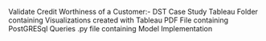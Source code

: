 Validate Credit Worthiness of a Customer:-
DST Case Study
Tableau Folder containing Visualizations created with Tableau
PDF File containing PostGRESql Queries
.py file containing Model Implementation
